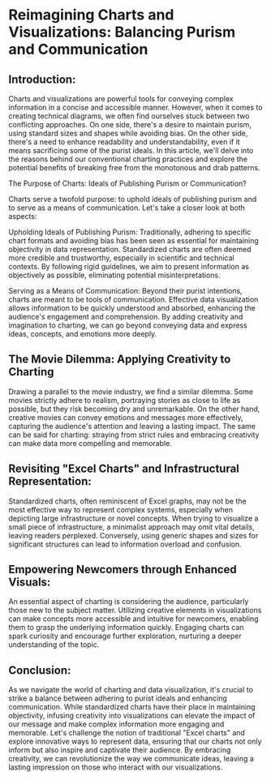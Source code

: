 # Reimagining Charts and Visualizations: Balancing Purism and Communication

## Introduction:

Charts and visualizations are powerful tools for conveying complex information in a concise and accessible manner. However, when it comes to creating technical diagrams, we often find ourselves stuck between two conflicting approaches. On one side, there's a desire to maintain purism, using standard sizes and shapes while avoiding bias. On the other side, there's a need to enhance readability and understandability, even if it means sacrificing some of the purist ideals. In this article, we'll delve into the reasons behind our conventional charting practices and explore the potential benefits of breaking free from the monotonous and drab patterns.

The Purpose of Charts: Ideals of Publishing Purism or Communication?

Charts serve a twofold purpose: to uphold ideals of publishing purism and to serve as a means of communication. Let's take a closer look at both aspects:

Upholding Ideals of Publishing Purism:
Traditionally, adhering to specific chart formats and avoiding bias has been seen as essential for maintaining objectivity in data representation. Standardized charts are often deemed more credible and trustworthy, especially in scientific and technical contexts. By following rigid guidelines, we aim to present information as objectively as possible, eliminating potential misinterpretations.

Serving as a Means of Communication:
Beyond their purist intentions, charts are meant to be tools of communication. Effective data visualization allows information to be quickly understood and absorbed, enhancing the audience's engagement and comprehension. By adding creativity and imagination to charting, we can go beyond conveying data and express ideas, concepts, and emotions more deeply.

## The Movie Dilemma: Applying Creativity to Charting

Drawing a parallel to the movie industry, we find a similar dilemma. Some movies strictly adhere to realism, portraying stories as close to life as possible, but they risk becoming dry and unremarkable. On the other hand, creative movies can convey emotions and messages more effectively, capturing the audience's attention and leaving a lasting impact. The same can be said for charting: straying from strict rules and embracing creativity can make data more compelling and memorable.

## Revisiting "Excel Charts" and Infrastructural Representation:

Standardized charts, often reminiscent of Excel graphs, may not be the most effective way to represent complex systems, especially when depicting large infrastructure or novel concepts. When trying to visualize a small piece of infrastructure, a minimalist approach may omit vital details, leaving readers perplexed. Conversely, using generic shapes and sizes for significant structures can lead to information overload and confusion.

## Empowering Newcomers through Enhanced Visuals:

An essential aspect of charting is considering the audience, particularly those new to the subject matter. Utilizing creative elements in visualizations can make concepts more accessible and intuitive for newcomers, enabling them to grasp the underlying information quickly. Engaging charts can spark curiosity and encourage further exploration, nurturing a deeper understanding of the topic.

## Conclusion:

As we navigate the world of charting and data visualization, it's crucial to strike a balance between adhering to purist ideals and enhancing communication. While standardized charts have their place in maintaining objectivity, infusing creativity into visualizations can elevate the impact of our message and make complex information more engaging and memorable. Let's challenge the notion of traditional "Excel charts" and explore innovative ways to represent data, ensuring that our charts not only inform but also inspire and captivate their audience. By embracing creativity, we can revolutionize the way we communicate ideas, leaving a lasting impression on those who interact with our visualizations.

